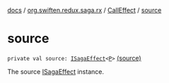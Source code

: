 [docs](../../index.md) / [org.swiften.redux.saga.rx](../index.md) / [CallEffect](index.md) / [source](./source.md)

# source

`private val source: `[`ISagaEffect`](../../org.swiften.redux.saga.common/-i-saga-effect.md)`<`[`P`](index.md#P)`>` [(source)](https://github.com/protoman92/KotlinRedux/tree/master/common/common-rx-saga/src/main/kotlin/org/swiften/redux/saga/rx/CallEffect.kt#L23)

The source [ISagaEffect](../../org.swiften.redux.saga.common/-i-saga-effect.md) instance.

